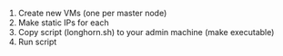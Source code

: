 1. Create new VMs (one per master node)
1. Make static IPs for each
1. Copy script (longhorn.sh) to your admin machine (make executable)
1. Run script